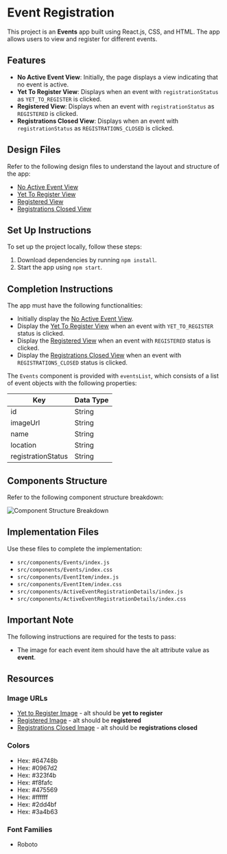 

# Event Registration

This project is an **Events** app built using React.js, CSS, and HTML. The app allows users to view and register for different events.

## Features

- **No Active Event View**: Initially, the page displays a view indicating that no event is active.
- **Yet To Register View**: Displays when an event with `registrationStatus` as `YET_TO_REGISTER` is clicked.
- **Registered View**: Displays when an event with `registrationStatus` as `REGISTERED` is clicked.
- **Registrations Closed View**: Displays when an event with `registrationStatus` as `REGISTRATIONS_CLOSED` is clicked.

## Design Files

Refer to the following design files to understand the layout and structure of the app:

- [No Active Event View](https://assets.ccbp.in/frontend/content/react-js/events-no-active-event-view-output.png)
- [Yet To Register View](https://assets.ccbp.in/frontend/content/react-js/events-yet-to-register-view-output.png)
- [Registered View](https://assets.ccbp.in/frontend/content/react-js/events-registered-view-output.png)
- [Registrations Closed View](https://assets.ccbp.in/frontend/content/react-js/events-registrations-closed-view-output.png)

## Set Up Instructions

To set up the project locally, follow these steps:

1. Download dependencies by running `npm install`.
2. Start the app using `npm start`.

## Completion Instructions

The app must have the following functionalities:

- Initially display the [No Active Event View](https://assets.ccbp.in/frontend/content/react-js/events-no-active-event-view-output.png).
- Display the [Yet To Register View](https://assets.ccbp.in/frontend/content/react-js/events-yet-to-register-view-output.png) when an event with `YET_TO_REGISTER` status is clicked.
- Display the [Registered View](https://assets.ccbp.in/frontend/content/react-js/events-registered-view-output.png) when an event with `REGISTERED` status is clicked.
- Display the [Registrations Closed View](https://assets.ccbp.in/frontend/content/react-js/events-registrations-closed-view-output.png) when an event with `REGISTRATIONS_CLOSED` status is clicked.

The `Events` component is provided with `eventsList`, which consists of a list of event objects with the following properties:

| Key                | Data Type |
|--------------------|-----------|
| id                 | String    |
| imageUrl           | String    |
| name               | String    |
| location           | String    |
| registrationStatus | String    |

## Components Structure

Refer to the following component structure breakdown:

![Component Structure Breakdown](https://assets.ccbp.in/frontend/content/react-js/events-compoment-structure-breakdown.png)

## Implementation Files

Use these files to complete the implementation:

- `src/components/Events/index.js`
- `src/components/Events/index.css`
- `src/components/EventItem/index.js`
- `src/components/EventItem/index.css`
- `src/components/ActiveEventRegistrationDetails/index.js`
- `src/components/ActiveEventRegistrationDetails/index.css`

## Important Note

The following instructions are required for the tests to pass:

- The image for each event item should have the alt attribute value as **event**.

## Resources

### Image URLs

- [Yet to Register Image](https://assets.ccbp.in/frontend/react-js/events-register-img.png) - alt should be **yet to register**
- [Registered Image](https://assets.ccbp.in/frontend/react-js/events-regestered-img.png) - alt should be **registered**
- [Registrations Closed Image](https://assets.ccbp.in/frontend/react-js/events-registrations-closed-img.png) - alt should be **registrations closed**

### Colors

- Hex: #64748b
- Hex: #0967d2
- Hex: #323f4b
- Hex: #f8fafc
- Hex: #475569
- Hex: #ffffff
- Hex: #2dd4bf
- Hex: #3a4b63

### Font Families

- Roboto

